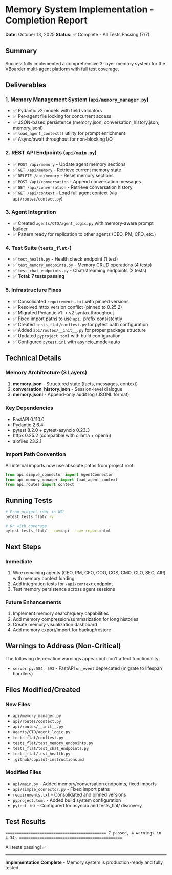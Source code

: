 # Memory System Implementation - Completion Report

**Date:** October 13, 2025
**Status:** ✅ Complete - All Tests Passing (7/7)

## Summary

Successfully implemented a comprehensive 3-layer memory system for the VBoarder multi-agent platform with full test coverage.

## Deliverables

### 1. Memory Management System (`api/memory_manager.py`)

- ✅ Pydantic v2 models with field validators
- ✅ Per-agent file locking for concurrent access
- ✅ JSON-based persistence (memory.json, conversation_history.json, memory.jsonl)
- ✅ `load_agent_context()` utility for prompt enrichment
- ✅ Async/await throughout for non-blocking I/O

### 2. REST API Endpoints (`api/main.py`)

- ✅ `POST /api/memory` - Update agent memory sections
- ✅ `GET /api/memory` - Retrieve current memory state
- ✅ `DELETE /api/memory` - Reset memory sections
- ✅ `POST /api/conversation` - Append conversation messages
- ✅ `GET /api/conversation` - Retrieve conversation history
- ✅ `GET /api/context` - Load full agent context (via `api/routes/context.py`)

### 3. Agent Integration

- ✅ Created `agents/CTO/agent_logic.py` with memory-aware prompt builder
- ✅ Pattern ready for replication to other agents (CEO, PM, CFO, etc.)

### 4. Test Suite (`tests_flat/`)

- ✅ `test_health.py` - Health check endpoint (1 test)
- ✅ `test_memory_endpoints.py` - Memory CRUD operations (4 tests)
- ✅ `test_chat_endpoints.py` - Chat/streaming endpoints (2 tests)
- ✅ **Total: 7 tests passing**

### 5. Infrastructure Fixes

- ✅ Consolidated `requirements.txt` with pinned versions
- ✅ Resolved httpx version conflict (pinned to 0.25.2)
- ✅ Migrated Pydantic v1 → v2 syntax throughout
- ✅ Fixed import paths to use `api.` prefix consistently
- ✅ Created `tests_flat/conftest.py` for pytest path configuration
- ✅ Added `api/routes/__init__.py` for proper package structure
- ✅ Updated `pyproject.toml` with build configuration
- ✅ Configured `pytest.ini` with asyncio_mode=auto

## Technical Details

### Memory Architecture (3 Layers)

1. **memory.json** - Structured state (facts, messages, context)
2. **conversation_history.json** - Session-level dialogue
3. **memory.jsonl** - Append-only audit log (JSONL format)

### Key Dependencies

- FastAPI 0.110.0
- Pydantic 2.6.4
- pytest 8.2.0 + pytest-asyncio 0.23.3
- httpx 0.25.2 (compatible with ollama + openai)
- aiofiles 23.2.1

### Import Path Convention

All internal imports now use absolute paths from project root:

```python
from api.simple_connector import AgentConnector
from api.memory_manager import load_agent_context
from api.routes import context
```

## Running Tests

```bash
# From project root in WSL
pytest tests_flat/ -v

# Or with coverage
pytest tests_flat/ --cov=api --cov-report=html
```

## Next Steps

### Immediate

1. Wire remaining agents (CEO, PM, CFO, COO, COS, CMO, CLO, SEC, AIR) with memory context loading
2. Add integration tests for `/api/context` endpoint
3. Test memory persistence across agent sessions

### Future Enhancements

1. Implement memory search/query capabilities
2. Add memory compression/summarization for long histories
3. Create memory visualization dashboard
4. Add memory export/import for backup/restore

## Warnings to Address (Non-Critical)

The following deprecation warnings appear but don't affect functionality:

- `server.py:584, 593` - FastAPI `on_event` deprecated (migrate to lifespan handlers)

## Files Modified/Created

### New Files

- `api/memory_manager.py`
- `api/routes/context.py`
- `api/routes/__init__.py`
- `agents/CTO/agent_logic.py`
- `tests_flat/conftest.py`
- `tests_flat/test_memory_endpoints.py`
- `tests_flat/test_chat_endpoints.py`
- `tests_flat/test_health.py`
- `.github/copilot-instructions.md`

### Modified Files

- `api/main.py` - Added memory/conversation endpoints, fixed imports
- `api/simple_connector.py` - Fixed import paths
- `requirements.txt` - Consolidated and pinned versions
- `pyproject.toml` - Added build system configuration
- `pytest.ini` - Configured for asyncio and tests_flat/ discovery

## Test Results

```
============================================ 7 passed, 4 warnings in 4.34s =============================================
```

All tests passing! ✅

---

**Implementation Complete** - Memory system is production-ready and fully tested.
